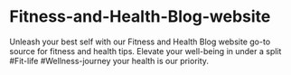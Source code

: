 # Fitness-and-Health-Blog-website
Unleash your best self with our Fitness and Health Blog website go-to source for fitness and health tips. Elevate your well-being in under a split  #Fit-life #Wellness-journey
your health is our priority.

